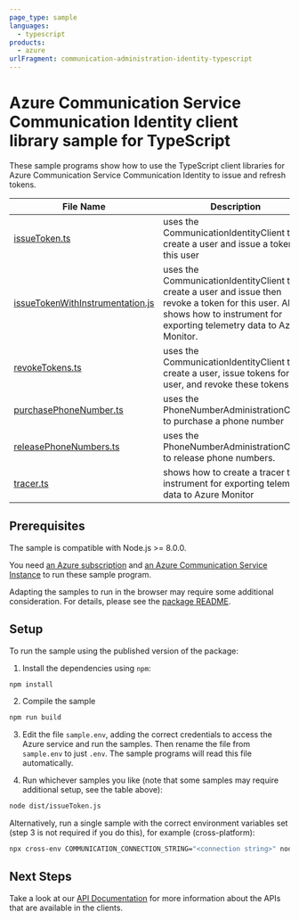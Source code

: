 ```yaml
---
page_type: sample
languages:
  - typescript
products:
  - azure
urlFragment: communication-administration-identity-typescript
---
```


# Azure Communication Service Communication Identity client library sample for TypeScript

These sample programs show how to use the TypeScript client libraries for Azure Communication Service Communication Identity to issue and refresh tokens.

| **File Name**                                                     | **Description**                                                                                                                                                                |
| ----------------------------------------------------------------- | ------------------------------------------------------------------------------------------------------------------------------------------------------------------------------ |
| [issueToken.ts][issuetoken]                                       | uses the CommunicationIdentityClient to create a user and issue a token for this user                                                                                          |
| [issueTokenWithInstrumentation.js][issuetokenwithinstrumentation] | uses the CommunicationIdentityClient to create a user and issue then revoke a token for this user. Also shows how to instrument for exporting telemetry data to Azure Monitor. |
| [revokeTokens.ts][revoketokens]                                   | uses the CommunicationIdentityClient to create a user, issue tokens for this user, and revoke these tokens                                                                     |
| [purchasePhoneNumber.ts][purchasephonenumber]                     | uses the PhoneNumberAdministrationClient to purchase a phone number                                                                                                            |
| [releasePhoneNumbers.ts][releasephonenumbers]                     | uses the PhoneNumberAdministrationClient to release phone numbers.                                                                                                             |
| [tracer.ts][tracer]                                               | shows how to create a tracer to instrument for exporting telemetry data to Azure Monitor                                                                                       |

## Prerequisites

The sample is compatible with Node.js >= 8.0.0.

You need [an Azure subscription][freesub] and [an Azure Communication Service Instance][azcomsvc] to run these sample program.

Adapting the samples to run in the browser may require some additional consideration. For details, please see the [package README][package].

## Setup

To run the sample using the published version of the package:

1. Install the dependencies using `npm`:

```bash
npm install
```

2. Compile the sample

```bash
npm run build
```

3. Edit the file `sample.env`, adding the correct credentials to access the Azure service and run the samples. Then rename the file from `sample.env` to just `.env`. The sample programs will read this file automatically.

4. Run whichever samples you like (note that some samples may require additional setup, see the table above):

```bash
node dist/issueToken.js
```

Alternatively, run a single sample with the correct environment variables set (step 3 is not required if you do this), for example (cross-platform):

```bash
npx cross-env COMMUNICATION_CONNECTION_STRING="<connection string>" node dist/issueToken.js
```

## Next Steps

Take a look at our [API Documentation][apiref] for more information about the APIs that are available in the clients.

[issuetoken]: https://github.com/Azure/azure-sdk-for-js/blob/master/sdk/communication/communication-administration/samples/typescript/src/issueToken.ts
[issuetokenwithinstrumentation]: https://github.com/Azure/azure-sdk-for-js/blob/master/sdk/communication/communication-administration/samples/typescript/src/issueTokenWithInstrumentation.ts
[revoketokens]: https://github.com/Azure/azure-sdk-for-js/blob/master/sdk/communication/communication-administration/samples/typescript/src/revokeTokens.ts
[purchasephonenumber]: https://github.com/Azure/azure-sdk-for-js/blob/master/sdk/communication/communication-administration/samples/typescript/src/purchasePhoneNumber.ts
[releasephonenumbers]: https://github.com/Azure/azure-sdk-for-js/blob/master/sdk/communication/communication-administration/samples/typescript/src/releasePhoneNumbers.ts
[tracer]: https://github.com/Azure/azure-sdk-for-js/blob/master/sdk/communication/communication-administration/samples/typescript/src/tracer.ts
[apiref]: https://docs.microsoft.com/javascript/api/@azure/communication-administration
[azcomsvc]: https://docs.microsoft.com/azure/communication-services/quickstarts/create-communication-resource?tabs=windows&pivots=platform-azp
[freesub]: https://azure.microsoft.com/free/
[package]: https://github.com/Azure/azure-sdk-for-js/blob/master/sdk/communication/communication-administration/README.md
